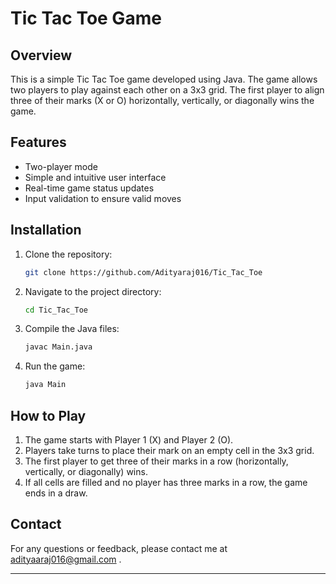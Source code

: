 # Tic Tac Toe Game

## Overview
This is a simple Tic Tac Toe game developed using Java. The game allows two players to play against each other on a 3x3 grid. The first player to align three of their marks (X or O) horizontally, vertically, or diagonally wins the game.

## Features
- Two-player mode
- Simple and intuitive user interface
- Real-time game status updates
- Input validation to ensure valid moves

## Installation
1. Clone the repository:
   ```bash
   git clone https://github.com/Adityaraj016/Tic_Tac_Toe
   ```
2. Navigate to the project directory:
   ```bash
   cd Tic_Tac_Toe
   ```
3. Compile the Java files:
   ```bash
   javac Main.java
   ```
4. Run the game:
   ```bash
   java Main
   ```

## How to Play
1. The game starts with Player 1 (X) and Player 2 (O).
2. Players take turns to place their mark on an empty cell in the 3x3 grid.
3. The first player to get three of their marks in a row (horizontally, vertically, or diagonally) wins.
4. If all cells are filled and no player has three marks in a row, the game ends in a draw.




## Contact
For any questions or feedback, please contact me at adityaaraj016@gmail.com .

---
